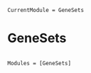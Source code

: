 ```@meta
CurrentModule = GeneSets
```

# GeneSets

```@index
```

```@autodocs
Modules = [GeneSets]
```
